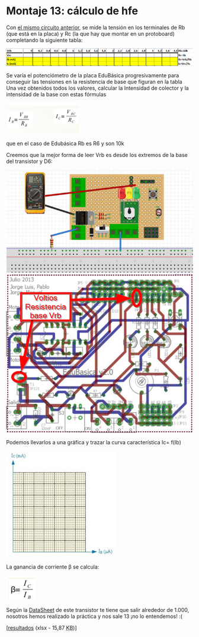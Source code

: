 
# Montaje 13: cálculo de hfe

Con [el mismo circuito anterior](montaje_11_zona_activa.html), se mide la tensión en los terminales de Rb (que está en la placa) y Rc (la que hay que montar en un protoboard) completando la siguiente tabla:

![](img/img7.png)

Se varía el potenciómetro de la placa EduBásica progresivamente para conseguir las tensiones en la resistencia de base que figuran en la tabla Una vez obtenidos todos los valores, calcular la Intensidad de colector y la intensidad de la base con estas fórmulas

![](img/img4.3.png)

que en el caso de Edubásica Rb es R6 y son 10k

Creemos que la mejor forma de leer Vrb es desde los extremos de la base del transistor y D6:

![](img/img5.2.png)
![](img/img6.png)

Podemos llevarlos a una gráfica y trazar la curva característica Ic= f(Ib)

![](img/m3img3.png)

La ganancia de corriente β se calcula: 

![](img/m3img4.2.png)

Según la [DataSheet](https://alltransistors.com/pdfview.php?doc=tip121.pdf&amp;dire=_fairchild_semi) de este transistor te tiene que salir alrededor de 1.000, nosotros hemos realizado la práctica y nos sale 13 ¡no lo entendemos!   :(

[[resultados](http://aularagon.catedu.es/materialesaularagon2013/Arduino-codigo/3_Electronica_analogica/calculo_hfe.xlsx) (xlsx - 15,87 <abbr title="KiloBytes" lang="en">KB</abbr>)]




